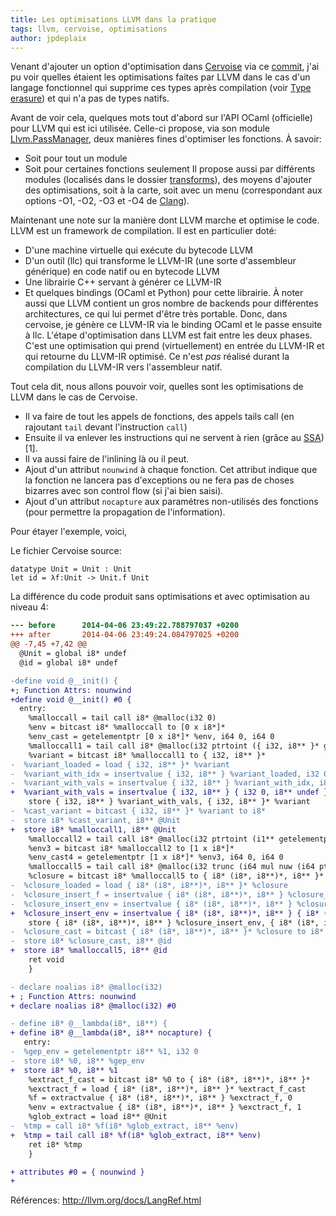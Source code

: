 ```yaml
---
title: Les optimisations LLVM dans la pratique
tags: llvm, cervoise, optimisations
author: jpdeplaix
---
```


Venant d'ajouter un option d'optimisation dans [Cervoise](https://github.com/jpdeplaix/cervoise) via ce [commit](https://github.com/jpdeplaix/cervoise/commit/a3685b10c7fc6fb),
j'ai pu voir quelles étaient les optimisations faites par LLVM dans le cas d'un langage fonctionnel qui supprime ces types après compilation (voir [Type erasure](https://en.wikipedia.org/wiki/Type_erasure)) et qui n'a pas de types natifs.

Avant de voir cela, quelques mots tout d'abord sur l'API OCaml (officielle) pour LLVM qui est ici utilisée. Celle-ci propose, via son module [Llvm.PassManager](https://github.com/llvm-mirror/llvm/blob/master/bindings/ocaml/llvm/llvm.mli#L2419), deux manières fines d'optimiser les fonctions.
À savoir:
 * Soit pour tout un module
 * Soit pour certaines fonctions seulement
Il propose aussi par différents modules (localisés dans le dossier [transforms](https://github.com/llvm-mirror/llvm/tree/master/bindings/ocaml/transforms)), des moyens d'ajouter des optimisations, soit à la carte, soit avec un menu (correspondant aux options -O1, -O2, -O3 et -O4 de [Clang](https://fr.wikipedia.org/wiki/Clang)).

Maintenant une note sur la manière dont LLVM marche et optimise le code.
LLVM est un framework de compilation. Il est en particulier doté:
 * D'une machine virtuelle qui exécute du bytecode LLVM
 * D'un outil (llc) qui transforme le LLVM-IR (une sorte d'assembleur générique) en code natif ou en bytecode LLVM
 * Une librairie C++ servant à générer ce LLVM-IR
 * Et quelques bindings (OCaml et Python) pour cette librairie.
À noter aussi que LLVM contient un gros nombre de backends pour différentes architectures, ce qui lui permet d'être très portable.
Donc, dans cervoise, je génère ce LLVM-IR via le binding OCaml et le passe ensuite à llc.
L'étape d'optimisation dans LLVM est fait entre les deux phases. C'est une optimisation qui prend (virtuellement) en entrée du LLVM-IR et qui retourne du LLVM-IR optimisé. Ce n'est *pas* réalisé durant la compilation du LLVM-IR vers l'assembleur natif.

Tout cela dit, nous allons pouvoir voir, quelles sont les optimisations de LLVM dans le cas de Cervoise.
 * Il va faire de tout les appels de fonctions, des appels tails call (en rajoutant ```tail``` devant l'instruction ```call```)
 * Ensuite il va enlever les instructions qui ne servent à rien (grâce au [SSA](https://fr.wikipedia.org/wiki/Static_single_assignment_form)) [1].
 * Il va aussi faire de l'inlining là ou il peut.
 * Ajout d'un attribut ```nounwind``` à chaque fonction. Cet attribut indique que la fonction ne lancera pas d'exceptions ou ne fera pas de choses bizarres avec son control flow (si j'ai bien saisi).
 * Ajout d'un attribut ```nocapture``` aux paramétres non-utilisés des fonctions (pour permettre la propagation de l'information).

Pour étayer l'exemple, voici,

Le fichier Cervoise source:
```
datatype Unit = Unit : Unit
let id = λf:Unit -> Unit.f Unit
```

La différence du code produit sans optimisations et avec optimisation au niveau 4:
```diff
--- before      2014-04-06 23:49:22.788797037 +0200
+++ after       2014-04-06 23:49:24.084797025 +0200
@@ -7,45 +7,42 @@
  @Unit = global i8* undef
  @id = global i8* undef

-define void @__init() {
+; Function Attrs: nounwind
+define void @__init() #0 {
  entry:
    %malloccall = tail call i8* @malloc(i32 0)
    %env = bitcast i8* %malloccall to [0 x i8*]*
    %env_cast = getelementptr [0 x i8*]* %env, i64 0, i64 0
    %malloccall1 = tail call i8* @malloc(i32 ptrtoint ({ i32, i8** }* getelementptr ({ i32, i8** }* null, i32 1) to i32))
    %variant = bitcast i8* %malloccall1 to { i32, i8** }*
-  %variant_loaded = load { i32, i8** }* %variant
-  %variant_with_idx = insertvalue { i32, i8** } %variant_loaded, i32 0, 0
-  %variant_with_vals = insertvalue { i32, i8** } %variant_with_idx, i8** %env_cast, 1
+  %variant_with_vals = insertvalue { i32, i8** } { i32 0, i8** undef }, i8** %env_cast, 1
    store { i32, i8** } %variant_with_vals, { i32, i8** }* %variant
-  %cast_variant = bitcast { i32, i8** }* %variant to i8*
-  store i8* %cast_variant, i8** @Unit
+  store i8* %malloccall1, i8** @Unit
    %malloccall2 = tail call i8* @malloc(i32 ptrtoint (i1** getelementptr (i1** null, i32 1) to i32))
    %env3 = bitcast i8* %malloccall2 to [1 x i8*]*
    %env_cast4 = getelementptr [1 x i8*]* %env3, i64 0, i64 0
    %malloccall5 = tail call i8* @malloc(i32 trunc (i64 mul nuw (i64 ptrtoint (i1** getelementptr (i1** null, i32 1) to i64), i64 2) to i32))
    %closure = bitcast i8* %malloccall5 to { i8* (i8*, i8**)*, i8** }*
-  %closure_loaded = load { i8* (i8*, i8**)*, i8** }* %closure
-  %closure_insert_f = insertvalue { i8* (i8*, i8**)*, i8** } %closure_loaded, i8* (i8*, i8**)* @__lambda, 0
-  %closure_insert_env = insertvalue { i8* (i8*, i8**)*, i8** } %closure_insert_f, i8** %env_cast4, 1
+  %closure_insert_env = insertvalue { i8* (i8*, i8**)*, i8** } { i8* (i8*, i8**)* @__lambda, i8** undef }, i8** %env_cast4, 1
    store { i8* (i8*, i8**)*, i8** } %closure_insert_env, { i8* (i8*, i8**)*, i8** }* %closure
-  %closure_cast = bitcast { i8* (i8*, i8**)*, i8** }* %closure to i8*
-  store i8* %closure_cast, i8** @id
+  store i8* %malloccall5, i8** @id
    ret void
    }

- declare noalias i8* @malloc(i32)
+ ; Function Attrs: nounwind
+ declare noalias i8* @malloc(i32) #0

- define i8* @__lambda(i8*, i8**) {
+ define i8* @__lambda(i8*, i8** nocapture) {
   entry:
-  %gep_env = getelementptr i8** %1, i32 0
-  store i8* %0, i8** %gep_env
+  store i8* %0, i8** %1
    %extract_f_cast = bitcast i8* %0 to { i8* (i8*, i8**)*, i8** }*
    %exctract_f = load { i8* (i8*, i8**)*, i8** }* %extract_f_cast
    %f = extractvalue { i8* (i8*, i8**)*, i8** } %exctract_f, 0
    %env = extractvalue { i8* (i8*, i8**)*, i8** } %exctract_f, 1
    %glob_extract = load i8** @Unit
-  %tmp = call i8* %f(i8* %glob_extract, i8** %env)
+  %tmp = tail call i8* %f(i8* %glob_extract, i8** %env)
    ret i8* %tmp
    }

+ attributes #0 = { nounwind }
+
```

Références:
 http://llvm.org/docs/LangRef.html
